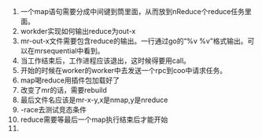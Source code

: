 1. 一个map语句需要分成中间键到筒里面，从而放到nReduce个reduce任务里面。
2. workder实现如何输出reduce为out-x
3. mr-out-x文件需要包含reduce的输出。一行通过go的“%v %v”格式输出。可以在mrsequential中看到。
4. 当工作结束后，工作进程应该退出，这时候得要用call。
5. 开始的时候在worker的worker中去发送一个rpc到coo中请求任务。
6. map喝reduce用插件包加载好了
7. 改变了mr的话，需要rebuild
8. 最后文件名应该是mr-x-y,x是nmap,y是nreduce
9. -race去测试竞态条件
10. reduce需要等最后一个map执行结束后才能开始
11. 



